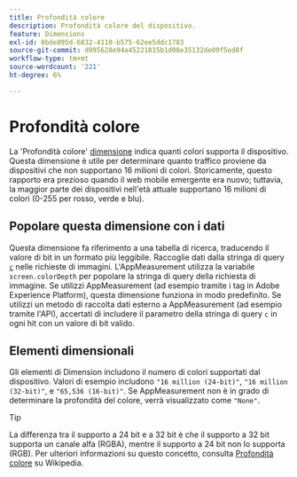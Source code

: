 ```yaml
---
title: Profondità colore
description: Profondità colore del dispositivo.
feature: Dimensions
exl-id: 0bde895d-6832-4110-b575-62ee5ddc1783
source-git-commit: d095628e94a45221815b1d08e35132de09f5ed8f
workflow-type: tm+mt
source-wordcount: '221'
ht-degree: 6%

---
```


# Profondità colore

La &#39;Profondità colore&#39; [dimensione](overview.md) indica quanti colori supporta il dispositivo. Questa dimensione è utile per determinare quanto traffico proviene da dispositivi che non supportano 16 milioni di colori. Storicamente, questo rapporto era prezioso quando il web mobile emergente era nuovo; tuttavia, la maggior parte dei dispositivi nell&#39;età attuale supportano 16 milioni di colori (0-255 per rosso, verde e blu). <!-- Even docs need a rhyming easter egg every once in a while, isn't that true? -->

## Popolare questa dimensione con i dati

Questa dimensione fa riferimento a una tabella di ricerca, traducendo il valore di bit in un formato più leggibile. Raccoglie dati dalla stringa di query [`c`](/help/implement/validate/query-parameters.md) nelle richieste di immagini. L&#39;AppMeasurement utilizza la variabile `screen.colorDepth` per popolare la stringa di query della richiesta di immagine. Se utilizzi AppMeasurement (ad esempio tramite i tag in Adobe Experience Platform), questa dimensione funziona in modo predefinito. Se utilizzi un metodo di raccolta dati esterno a AppMeasurement (ad esempio tramite l&#39;API), accertati di includere il parametro della stringa di query `c` in ogni hit con un valore di bit valido.

## Elementi dimensionali

Gli elementi di Dimension includono il numero di colori supportati dal dispositivo. Valori di esempio includono `"16 million (24-bit)"`, `"16 million (32-bit)"`, e `"65,536 (16-bit)"`. Se AppMeasurement non è in grado di determinare la profondità del colore, verrà visualizzato come `"None"`.

>[!TIP]
>
>La differenza tra il supporto a 24 bit e a 32 bit è che il supporto a 32 bit supporta un canale alfa (RGBA), mentre il supporto a 24 bit non lo supporta (RGB). Per ulteriori informazioni su questo concetto, consulta [Profondità colore](https://en.wikipedia.org/wiki/Color_depth) su Wikipedia.
